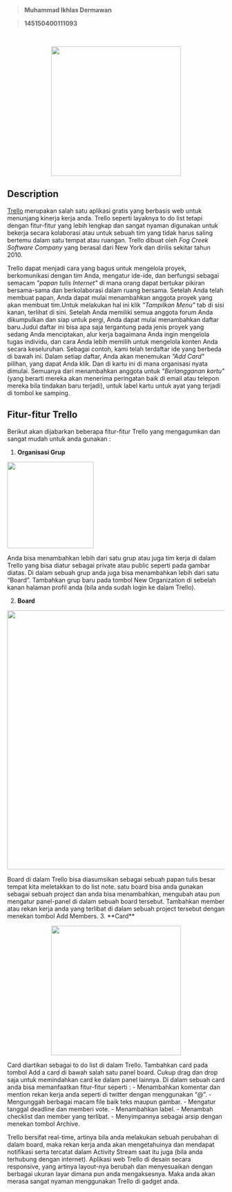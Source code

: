 

> **Muhammad Ikhlas Dermawan**

> **145150400111093**

<br>
<p align="center">
<img src="http://www.bahsbiomed.com/wp-content/uploads/2015/11/trello-logo-blue.png" width="300">
</p>

## Description ##
[Trello](https://trello.com/) merupakan salah satu aplikasi gratis yang berbasis web untuk menunjang kinerja kerja anda. Trello seperti layaknya to do list tetapi dengan fitur-fitur yang lebih lengkap dan sangat nyaman digunakan untuk bekerja secara kolaborasi atau untuk sebuah tim yang tidak harus saling bertemu dalam satu tempat atau ruangan. Trello dibuat oleh *Fog Creek Software Company* yang berasal dari New York dan dirilis sekitar tahun 2010.

Trello dapat menjadi cara yang bagus untuk mengelola proyek, berkomunikasi dengan tim Anda, mengatur ide-ide, dan berfungsi sebagai semacam *"papan tulis Internet"* di mana orang dapat bertukar pikiran bersama-sama dan berkolaborasi dalam ruang bersama. Setelah Anda telah membuat papan, Anda dapat mulai menambahkan anggota proyek yang akan membuat tim.Untuk melakukan hal ini klik *"Tampilkan Menu"* tab di sisi kanan, terlihat di sini. Setelah Anda memiliki semua anggota forum Anda dikumpulkan dan siap untuk pergi, Anda dapat mulai menambahkan daftar baru.Judul daftar ini bisa apa saja tergantung pada jenis proyek yang sedang Anda menciptakan, alur kerja bagaimana Anda ingin mengelola tugas individu, dan cara Anda lebih memilih untuk mengelola konten Anda secara keseluruhan. Sebagai contoh, kami telah terdaftar ide yang berbeda di bawah ini. Dalam setiap daftar, Anda akan menemukan *"Add Card"* pilihan, yang dapat Anda klik. Dan di kartu ini di mana organisasi nyata dimulai. Semuanya dari menambahkan anggota untuk *"Berlangganan kartu"* (yang berarti mereka akan menerima peringatan baik di email atau telepon mereka bila tindakan baru terjadi), untuk label kartu untuk ayat yang terjadi di tombol ke samping.

## Fitur-fitur Trello ##
Berikut akan dijabarkan beberapa fitur-fitur Trello yang mengagumkan dan sangat mudah untuk anda gunakan :

1. **Organisasi Grup**<p align="center">
<img src="https://s30.postimg.org/tn8zy78v5/Capture1.jpg" width="200">
</p>
Anda bisa menambahkan lebih dari satu grup atau juga tim kerja di dalam Trello yang bisa diatur sebagai private atau public seperti pada gambar diatas. Di dalam sebuah grup anda juga bisa menambahkan lebih dari satu “Board”. Tambahkan grup baru pada tombol New Organization di sebelah kanan halaman profil anda (bila anda sudah login ke dalam Trello).


2. **Board**<p align="center">
<img src="https://s23.postimg.org/d3jotax63/Capture2.jpg" width="600">
</p>
Board di dalam Trello bisa diasumsikan sebagai sebuah papan tulis besar tempat kita meletakkan to do list note. satu board bisa anda gunakan sebagai sebuah project dan anda bisa menambahkan, mengubah atau pun mengatur panel-panel di dalam sebuah board tersebut. Tambahkan member atau rekan kerja anda yang terlibat di dalam sebuah project tersebut dengan menekan tombol Add Members.
3. **Card**<p align="center">
<img src="https://s30.postimg.org/ommiw5dnl/Capture3.jpg" width="300">
</p>
Card diartikan sebagai to do list di dalam Trello. Tambahkan card pada tombol Add a card di bawah salah satu panel board. Cukup drag dan drop saja untuk memindahkan card ke dalam panel lainnya. Di dalam sebuah card anda bisa memanfaatkan fitur-fitur seperti :
	- Menambahkan komentar dan mention rekan kerja anda seperti di twitter dengan menggunakan “@”.
	- Mengunggah berbagai macam file baik teks maupun gambar.
	- Mengatur tanggal deadline dan memberi vote.
	- Menambahkan label.
	- Menambah checklist dan member yang terlibat.
	- Menyimpannya sebagai arsip dengan menekan tombol Archive.	

Trello bersifat real-time, artinya bila anda melakukan sebuah perubahan di dalam board, maka rekan kerja anda akan mengetahuinya dan mendapat notifikasi serta tercatat dalam Activity Stream saat itu juga (bila anda terhubung dengan internet). Aplikasi web Trello di desain secara responsive, yang artinya layout-nya berubah dan menyesuaikan dengan berbagai ukuran layar dimana pun anda mengaksesnya. Maka anda akan merasa sangat nyaman menggunakan Trello di gadget anda.
